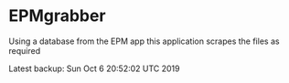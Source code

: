 # EPMgrabber
Using a database from the EPM app this application scrapes the files as required


Latest backup: Sun Oct 6 20:52:02 UTC 2019
